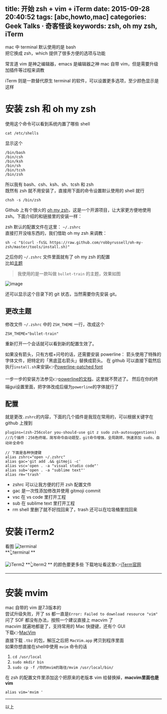 title: 开始 zsh + vim + iTerm
date: 2015-09-28 20:40:52
tags: [abc,howto,mac]
categories: Geek Talks · 奇客怪谈
keywords: zsh, oh my zsh, iTerm
---
mac 中 terminal 默认使用的是 bash  
把它换成 zsh，which 提供了很多方便的选项与功能

常言道 vim 是神之编辑器，emacs 是编辑器之神  mac 自带 vim，但是需要升级加插件等过程来调教

iTerm 则是一款替代原生 terminal 的软件，可以设置更多选项，至少颜色显示是这样
<!--more-->  

# 安装 zsh 和 oh my zsh
使用这个命令可以看到系统内置了哪些 shell
```
cat /etc/shells
```
显示这个
```
/bin/bash
/bin/csh
/bin/ksh
/bin/sh
/bin/tcsh
/bin/zsh
```
所以我有 bash、csh、ksh、sh、tcsh 和 zsh  
既然有 zsh 就不用安装了，直接用下面的命令设置默认使用的 shell 就行
```
chsh -s /bin/zsh
```
Github 上有个很火的 [oh my zsh](https://github.com/robbyrussell/oh-my-zsh)，这是一个开源项目，让大家更方便地使用 zsh。下面介绍的和链接里的安装一样：

zsh 默认的配置文件在这里： `~/.zshrc`  
直接打开没啥东西的，我们借助 oh my zsh 来调教：
```
sh -c "$(curl -fsSL https://raw.github.com/robbyrussell/oh-my-zsh/master/tools/install.sh)"
```
之后你的 `~/.zshrc` 文件里面就有了 oh my zsh 的配置  
比如[主题](https://github.com/robbyrussell/oh-my-zsh/wiki/themes)  
>我使用的是一款叫做 `bullet-train` 的主题，效果如图

![image](1.gif)

还可以显示这个目录下的 git 状态，当然需要你先安装 git。
## 更改主题
修改文件 `~/.zshrc` 中的 `ZSH_THEME` 一行，改成这个
```
ZSH_THEME="bullet-train"
```
重新打开一个会话就可以看到新的配置生效了。

如果没有箭头，只有方框+问号的话，还需要安装 powerline：
箭头使用了特殊的字体文件，把特定的「黑底蓝右箭头」替换成箭头。
在 github 可以直接下载然后执行`install.sh`来安装👉[Powerline-patched font](https://github.com/powerline/fonts)

一步一步的安装方法参见👉[powerline的文档](https://powerline.readthedocs.org/en/latest/installation/linux.html#font-installation)，这里就不赘述了。
然后在你的终端gui设置里面，把字体改成后缀为`powerline`的字体就行了

## 配置
就是更改`.zshrc`的内容，下面的几个插件是我现在常用的，可以根据关键字在 github 上搜到
```
plugins=(zsh-256color you-should-use git z sudo zsh-autosuggestions)
//几个插件：256色终端，简写命令自动题型，git命令增强，全局跳转，快速添加 sudo，自动补全命令

// 下面是各种快捷键
alias zshrc="open ~/.zshrc"
alias gac='git add .&& gitmoji -c'
alias vsc='open . -a "visual studio code"'
alias sub='open . -a "sublime text"'
alias rm='trash'
```

- zshrc 可以让我方便的打开 zsh 配置文件
- gac 是一次性添加修改并使用 gitmoji commit
- vsc 在 vs code 里打开工程
- sub 在 sublime text 里打开工程
- rm shell 里删了就不好找回来了，trash 还可以在垃圾桶里找回来


# 安装 iTerm2
看图
![terminal](2.jpg)  
**👆terminal  **

  
![iTerm2](3.jpg)
**👆iterm2  ** 的颜色要更多些
下载地址看这里👉[iTerm官网](//www.iterm2.com)

***  
# 安装 mvim
mac 自带的 vim 是7.3版本的  
尝试升级失败，开了 ss 都一直是`Error: Failed to download resource "vim"`  
问了 SOF 都没有办法，按照一个建议直接上 macvim 了  
macvim 就遍地都是了，支持常用的 Mac 快捷键，还有个 GUI  
下载👉[MacVim](//www.macupdate.com/app/mac/25988/macvim)  
直接下载 `.tbz` 的包，解压之后把 `MacVim.app` 拷贝到程序里面  
如果你想直接在shell中使用 `mvim` 命令的话  
1. `cd /usr/local`
2. `sudo mkdir bin`
3. `sudo cp -f /你的mvim的路径/mvim /usr/local/bin/`
  
在 zsh 的配置文件里添加这个把原来的老版本 vim 给替换掉，**macvim里面也是vim**  
```
alias vim='mvim '
```
***  
以上


